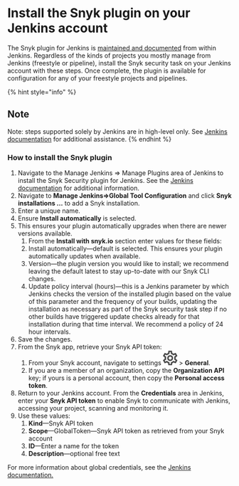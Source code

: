 # Install the Snyk plugin on your Jenkins account

The Snyk plugin for Jenkins is [maintained and documented](https://plugins.jenkins.io/snyk-security-scanner) from within Jenkins. Regardless of the kinds of projects you mostly manage from Jenkins \(freestyle or pipeline\), install the Snyk security task on your Jenkins account with these steps. Once complete, the plugin is available for configuration for any of your freestyle projects and pipelines.

{% hint style="info" %}
## Note

Note: steps supported solely by Jenkins are in high-level only. See [Jenkins documentation](https://jenkins.io/doc/) for additional assistance.
{% endhint %}

### How to install the Snyk plugin

1. Navigate to the Manage Jenkins =&gt; Manage Plugins area of Jenkins to install the Snyk Security plugin for Jenkins. See the [Jenkins documentation](https://jenkins.io/doc/) for additional information.
2. Navigate to **Manage Jenkins=&gt;Global Tool Configuration** and click **Snyk installations ...** to add a Snyk installation. 
3. Enter a unique name. 
4. Ensure **Install automatically** is selected. 
5. This ensures your plugin automatically upgrades when there are newer versions available. 
   1. From the **Install with snyk.io** section enter values for these fields:
   2. Install automatically—default is selected. This ensures your plugin automatically updates when available.
   3. Version—the plugin version you would like to install; we recommend leaving the default latest to stay up-to-date with our Snyk CLI changes.
   4. Update policy interval \(hours\)—this is a Jenkins parameter by which Jenkins checks the version of the installed plugin based on the value of this parameter and the frequency of your builds, updating the installation as necessary as part of the Snyk security task step if no other builds have triggered update checks already for that installation during that time interval. We recommend a policy of 24 hour intervals.
6. Save the changes.
7. From the Snyk app, retrieve your Snyk API token:
   1. From your Snyk account, navigate to settings ![cog\_icon.png](../../.gitbook/assets/cog_icon.png) &gt; **General**.
   2. If you are a member of an organization, copy the **Organization API** key; if yours is a personal account, then copy the **Personal access token**.
8. Return to your Jenkins account. From the **Credentials** area in Jenkins, enter your **Snyk API token** to enable Snyk to communicate with Jenkins, accessing your project, scanning and monitoring it.
9. Use these values:
   1. **Kind**—Snyk API token
   2. **Scope**—GlobalToken—Snyk API token as retrieved from your Snyk account
   3. **ID**—Enter a name for the token
   4. **Description**—optional free text

For more information about global credentials, see the [Jenkins documentation.](https://plugins.jenkins.io/snyk-security-scanner)

